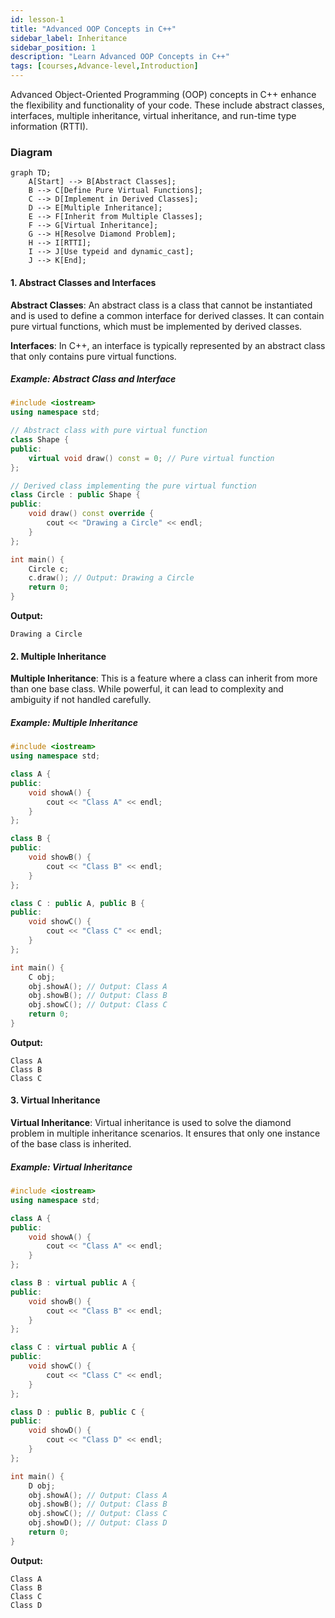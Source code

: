 ```yaml
---
id: lesson-1
title: "Advanced OOP Concepts in C++"
sidebar_label: Inheritance
sidebar_position: 1
description: "Learn Advanced OOP Concepts in C++"
tags: [courses,Advance-level,Introduction]
---   
```


Advanced Object-Oriented Programming (OOP) concepts in C++ enhance the flexibility and functionality of your code. These include abstract classes, interfaces, multiple inheritance, virtual inheritance, and run-time type information (RTTI).

### Diagram

```mermaid
graph TD;
    A[Start] --> B[Abstract Classes];
    B --> C[Define Pure Virtual Functions];
    C --> D[Implement in Derived Classes];
    D --> E[Multiple Inheritance];
    E --> F[Inherit from Multiple Classes];
    F --> G[Virtual Inheritance];
    G --> H[Resolve Diamond Problem];
    H --> I[RTTI];
    I --> J[Use typeid and dynamic_cast];
    J --> K[End];
```

#### 1. Abstract Classes and Interfaces

**Abstract Classes**: An abstract class is a class that cannot be instantiated and is used to define a common interface for derived classes. It can contain pure virtual functions, which must be implemented by derived classes.

**Interfaces**: In C++, an interface is typically represented by an abstract class that only contains pure virtual functions.

##### Example: Abstract Class and Interface

```cpp
#include <iostream>
using namespace std;

// Abstract class with pure virtual function
class Shape {
public:
    virtual void draw() const = 0; // Pure virtual function
};

// Derived class implementing the pure virtual function
class Circle : public Shape {
public:
    void draw() const override {
        cout << "Drawing a Circle" << endl;
    }
};

int main() {
    Circle c;
    c.draw(); // Output: Drawing a Circle
    return 0;
}
```

**Output:**
```
Drawing a Circle
```

#### 2. Multiple Inheritance

**Multiple Inheritance**: This is a feature where a class can inherit from more than one base class. While powerful, it can lead to complexity and ambiguity if not handled carefully.

##### Example: Multiple Inheritance

```cpp
#include <iostream>
using namespace std;

class A {
public:
    void showA() {
        cout << "Class A" << endl;
    }
};

class B {
public:
    void showB() {
        cout << "Class B" << endl;
    }
};

class C : public A, public B {
public:
    void showC() {
        cout << "Class C" << endl;
    }
};

int main() {
    C obj;
    obj.showA(); // Output: Class A
    obj.showB(); // Output: Class B
    obj.showC(); // Output: Class C
    return 0;
}
```

**Output:**
```
Class A
Class B
Class C
```

#### 3. Virtual Inheritance

**Virtual Inheritance**: Virtual inheritance is used to solve the diamond problem in multiple inheritance scenarios. It ensures that only one instance of the base class is inherited.

##### Example: Virtual Inheritance

```cpp
#include <iostream>
using namespace std;

class A {
public:
    void showA() {
        cout << "Class A" << endl;
    }
};

class B : virtual public A {
public:
    void showB() {
        cout << "Class B" << endl;
    }
};

class C : virtual public A {
public:
    void showC() {
        cout << "Class C" << endl;
    }
};

class D : public B, public C {
public:
    void showD() {
        cout << "Class D" << endl;
    }
};

int main() {
    D obj;
    obj.showA(); // Output: Class A
    obj.showB(); // Output: Class B
    obj.showC(); // Output: Class C
    obj.showD(); // Output: Class D
    return 0;
}
```

**Output:**
```
Class A
Class B
Class C
Class D
```